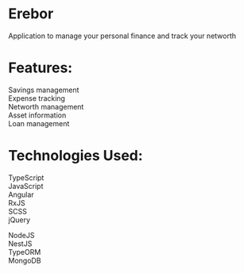 # Erebor  
Application to manage your personal finance and track your networth 

# Features:
Savings management  
Expense tracking  
Networth management  
Asset information  
Loan management

# Technologies Used:

TypeScript  
JavaScript  
Angular  
RxJS  
SCSS  
jQuery

NodeJS  
NestJS  
TypeORM  
MongoDB  

